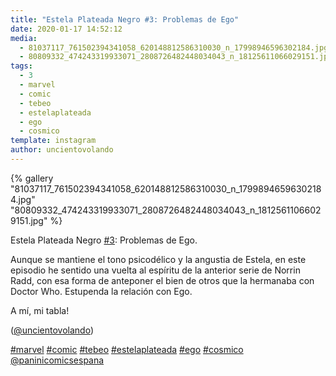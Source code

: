 ```yaml
---
title: "Estela Plateada Negro #3: Problemas de Ego"
date: 2020-01-17 14:52:12
media: 
  - 81037117_761502394341058_620148812586310030_n_17998946596302184.jpg
  - 80809332_474243319933071_2808726482448034043_n_18125611066029151.jpg
tags: 
  - 3
  - marvel
  - comic
  - tebeo
  - estelaplateada
  - ego
  - cosmico
template: instagram
author: uncientovolando
---
```


{% gallery "81037117_761502394341058_620148812586310030_n_17998946596302184.jpg" "80809332_474243319933071_2808726482448034043_n_18125611066029151.jpg" %}

Estela Plateada Negro [#3](/tags/3): Problemas de Ego.

Aunque se mantiene el tono psicodélico y la angustia de Estela, en este episodio he sentido una vuelta al espíritu de la anterior serie de Norrin Radd, con esa forma de anteponer el bien de otros que la hermanaba con Doctor Who. Estupenda la relación con Ego.

A mí, mi tabla!

([@uncientovolando](https://instagram.com/uncientovolando))

[#marvel](/tags/marvel) [#comic](/tags/comic) [#tebeo](/tags/tebeo) [#estelaplateada](/tags/estelaplateada) [#ego](/tags/ego) [#cosmico](/tags/cosmico) [@paninicomicsespana](https://instagram.com/paninicomicsespana)
